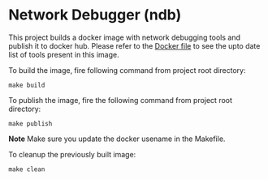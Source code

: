 # Network Debugger (ndb) 
This project builds a docker image with network debugging tools and publish it to docker hub.
Please refer to the [Docker file](Dockerfile) to see the upto date list of tools present in
this image.

To build the image, fire following command from project root directory:
```
make build
```

To publish the image, fire the following command from project root directory:
```
make publish
```

**Note** Make sure you update the docker usename in the Makefile.

To cleanup the previously built image:
```
make clean
```
  
